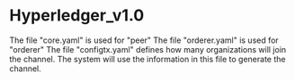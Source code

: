 # Hyperledger_v1.0

The file "core.yaml" is used for "peer"
The file "orderer.yaml" is used for "orderer"
The file "configtx.yaml" defines how many organizations will join the channel. The system will use the information in this file to generate the channel.

